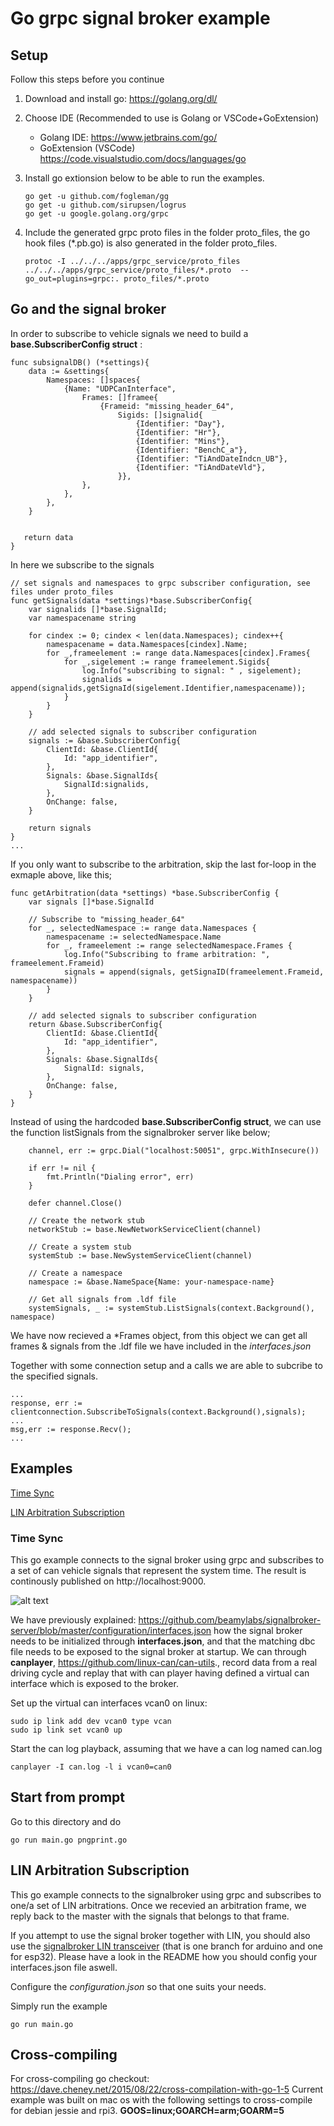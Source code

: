 #  Go grpc signal broker example

## Setup

Follow this steps before you continue

1. Download and install go: https://golang.org/dl/
2. Choose IDE (Recommended to use is Golang or VSCode+GoExtension)
	* Golang IDE: https://www.jetbrains.com/go/
	* GoExtension (VSCode) https://code.visualstudio.com/docs/languages/go
3. Install go extionsion below to be able to run the examples.

	```
	go get -u github.com/fogleman/gg
	go get -u github.com/sirupsen/logrus
	go get -u google.golang.org/grpc
	```
4. Include the generated grpc proto files in the folder proto_files, the go hook files (*.pb.go) is also generated in the folder proto_files.
	```
	protoc -I ../../../apps/grpc_service/proto_files ../../../apps/grpc_service/proto_files/*.proto  --go_out=plugins=grpc:. proto_files/*.proto
	```

## Go and the signal broker

In order to subscribe to vehicle signals we need to build a **base.SubscriberConfig struct** :
```
func subsignalDB() (*settings){
	data := &settings{
		Namespaces: []spaces{
			{Name: "UDPCanInterface",
				Frames: []framee{
					{Frameid: "missing_header_64",
						Sigids: []signalid{
							{Identifier: "Day"},
							{Identifier: "Hr"},
							{Identifier: "Mins"},
							{Identifier: "BenchC_a"},
							{Identifier: "TiAndDateIndcn_UB"},
							{Identifier: "TiAndDateVld"},
						}},
				},
			},
		},
	}


   return data
}
```
In here we subscribe to the signals
```
// set signals and namespaces to grpc subscriber configuration, see files under proto_files
func getSignals(data *settings)*base.SubscriberConfig{
	var signalids []*base.SignalId;
	var namespacename string

	for cindex := 0; cindex < len(data.Namespaces); cindex++{
		namespacename = data.Namespaces[cindex].Name;
		for _,frameelement := range data.Namespaces[cindex].Frames{
			for _,sigelement := range frameelement.Sigids{
				log.Info("subscribing to signal: " , sigelement);
				signalids = append(signalids,getSignaId(sigelement.Identifier,namespacename));
			}
		}
	}

	// add selected signals to subscriber configuration
	signals := &base.SubscriberConfig{
		ClientId: &base.ClientId{
			Id: "app_identifier",
		},
		Signals: &base.SignalIds{
			SignalId:signalids,
		},
		OnChange: false,
	}

	return signals
}
...
```

If you only want to subscribe to the arbitration, skip the last for-loop in the exmaple above, like this;

```
func getArbitration(data *settings) *base.SubscriberConfig {
	var signals []*base.SignalId

	// Subscribe to "missing_header_64"
	for _, selectedNamespace := range data.Namespaces {
		namespacename := selectedNamespace.Name
		for _, frameelement := range selectedNamespace.Frames {
			log.Info("Subscribing to frame arbitration: ", frameelement.Frameid)
			signals = append(signals, getSignaID(frameelement.Frameid, namespacename))
		}
	}

	// add selected signals to subscriber configuration
	return &base.SubscriberConfig{
		ClientId: &base.ClientId{
			Id: "app_identifier",
		},
		Signals: &base.SignalIds{
			SignalId: signals,
		},
		OnChange: false,
	}
}
```

Instead of using the hardcoded **base.SubscriberConfig struct**, we can use the function listSignals from the signalbroker server like below;

```
	channel, err := grpc.Dial("localhost:50051", grpc.WithInsecure())

	if err != nil {
		fmt.Println("Dialing error", err)
	}

	defer channel.Close()

	// Create the network stub
	networkStub := base.NewNetworkServiceClient(channel)

	// Create a system stub
	systemStub := base.NewSystemServiceClient(channel)

	// Create a namespace
	namespace := &base.NameSpace{Name: your-namespace-name}

	// Get all signals from .ldf file
	systemSignals, _ := systemStub.ListSignals(context.Background(), namespace)

```
We have now recieved a \*Frames object, from this object we can get all frames & signals from the .ldf file we have included in the *interfaces.json*

Together with some connection setup and a calls we are able to subcribe to the specified signals.
```
...
response, err := clientconnection.SubscribeToSignals(context.Background(),signals);
...
msg,err := response.Recv();
...
```

## Examples

[Time Sync](#Time-sync)

[LIN Arbitration Subscription](#LIN-Arbitration-Subscription)

### Time Sync

This go example connects to the signal broker using grpc and subscribes to a set of can vehicle signals that represent the system time. The result is continously published on http://localhost:9000.

![alt text](https://github.com/PeterWinzell/signalbroker-server/blob/go-example/examples/grpc/go/timeSync/printer/screen.png)

We have previously explained: https://github.com/beamylabs/signalbroker-server/blob/master/configuration/interfaces.json how the signal broker needs to be initialized through **interfaces.json**, and that the matching dbc file needs to be exposed to the signal broker at startup. We can through **canplayer**, https://github.com/linux-can/can-utils., record data from a real driving cycle and replay that with can player having defined a virtual can interface which is exposed to the broker.

Set up the virtual can interfaces vcan0 on linux:
```
sudo ip link add dev vcan0 type vcan
sudo ip link set vcan0 up
```    

Start the can log playback, assuming that we have a can log named can.log
```
canplayer -I can.log -l i vcan0=can0
```

## Start from prompt


Go to this directory and do
```
go run main.go pngprint.go
```

## LIN Arbitration Subscription

This go example connects to the signalbroker using grpc and subscribes to one/a set of LIN arbitrations.
Once we recevied an arbitration frame, we reply back to the master with the signals that belongs to that frame.

If you attempt to use the signal broker together with LIN, you should also use the [signalbroker LIN transceiver](https://github.com/AleksandarFilipov/signalbroker-lin-transceiver) (that is one branch for arduino and one for esp32). Please have a look in the README how you should config your interfaces.json file aswell. 

Configure the *configuration.json* so that one suits your needs.

Simply run the example 
```
go run main.go
```

## Cross-compiling

For cross-compiling go checkout: https://dave.cheney.net/2015/08/22/cross-compilation-with-go-1-5
Current example was built on mac os with the following settings to cross-compile for debian jessie and rpi3.
**GOOS=linux;GOARCH=arm;GOARM=5**
